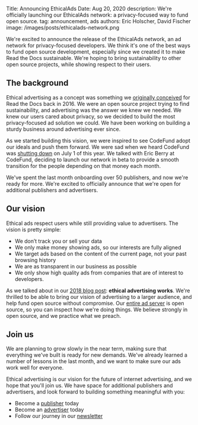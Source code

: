 Title: Announcing EthicalAds
Date: Aug 20, 2020
description: We're officially launching our EthicalAds network: a privacy-focused way to fund open source.
tag: announcement, ads
authors: Eric Holscher, David Fischer
image: /images/posts/ethicalads-network.png


We're excited to announce the release of the EthicalAds network,
an ad network for privacy-focused developers.
We think it's one of the best ways to fund open source development,
especially since we created it to make Read the Docs sustainable.
We're hoping to bring sustainability to other open source projects,
while showing respect to their users.

## The background

Ethical advertising as a concept was something we [originally conceived](https://www.ericholscher.com/blog/2016/aug/31/funding-oss-marketing-money/#funding-read-the-docs) for Read the Docs back in 2016.
We were an open source project trying to find sustainability,
and advertising was the answer we knew we needed.
We knew our users cared about privacy,
so we decided to build the most privacy-focused ad solution we could.
We have been working on building a sturdy business around advertising ever since.

As we started building this vision,
we were inspired to see CodeFund adopt our ideals and push them forward.
We were sad when we heard CodeFund was [shutting down](https://twitter.com/codefundio/status/1278119643937296384) on July 1 of this year.
We talked with Eric Berry at CodeFund,
deciding to launch our network in beta to provide a smooth transition for the people depending on that money each month.

We've spent the last month onboarding over 50 publishers,
and now we're ready for more.
We're excited to officially announce that we're open for additional publishers and advertisers.

## Our vision

Ethical ads respect users while still providing value to advertisers.
The vision is pretty simple:

* We don’t track you or sell your data
* We only make money showing ads, so our interests are fully aligned
* We target ads based on the content of the current page, not your past browsing history
* We are as transparent in our business as possible
* We only show high quality ads from companies that are of interest to developers.

As we talked about in our [2018 blog post](https://blog.readthedocs.com/ethical-advertising-works/): **ethical advertising works**.
We're thrilled to be able to bring our vision of advertising to a larger audience,
and help fund open source without compromise.
Our [entire ad server](https://github.com/readthedocs/ethical-ad-server) is open source,
so you can inspect how we're doing things.
We believe strongly in open source,
and we practice what we preach.

## Join us

We are planning to grow slowly in the near term,
making sure that everything we've built is ready for new demands.
We've already learned a number of lessons in the last month,
and we want to make sure our ads work well for everyone.

Ethical advertising is our vision for the future of internet advertising,
and we hope that you'll join us.
We have space for additional publishers and advertisers,
and look forward to building something meaningful with you:

* Become a [publisher](/publishers/) today
* Become an [advertiser](/advertisers/) today
* Follow our journey in our [newsletter](https://ethicalads.us3.list-manage.com/subscribe/post?u=a6a22369cc2b356379cf789ca&id=79ffb01d18)
